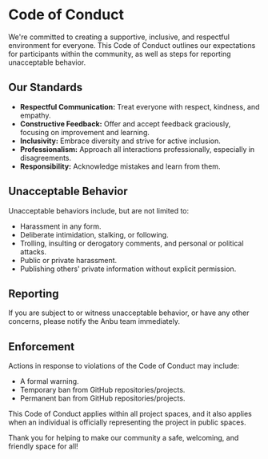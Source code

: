 # Code of Conduct

We're committed to creating a supportive, inclusive, and respectful environment for everyone. This Code of Conduct outlines our expectations for participants within the community, as well as steps for reporting unacceptable behavior.

## Our Standards

- **Respectful Communication:** Treat everyone with respect, kindness, and empathy.
- **Constructive Feedback:** Offer and accept feedback graciously, focusing on improvement and learning.
- **Inclusivity:** Embrace diversity and strive for active inclusion.
- **Professionalism:** Approach all interactions professionally, especially in disagreements.
- **Responsibility:** Acknowledge mistakes and learn from them.

## Unacceptable Behavior

Unacceptable behaviors include, but are not limited to:
- Harassment in any form.
- Deliberate intimidation, stalking, or following.
- Trolling, insulting or derogatory comments, and personal or political attacks.
- Public or private harassment.
- Publishing others' private information without explicit permission.

## Reporting

If you are subject to or witness unacceptable behavior, or have any other concerns, please notify the Anbu team immediately.

## Enforcement

Actions in response to violations of the Code of Conduct may include:
- A formal warning.
- Temporary ban from GitHub repositories/projects.
- Permanent ban from GitHub repositories/projects.

This Code of Conduct applies within all project spaces, and it also applies when an individual is officially representing the project in public spaces.

Thank you for helping to make our community a safe, welcoming, and friendly space for all!

